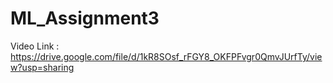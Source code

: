 # ML_Assignment3
Video Link : https://drive.google.com/file/d/1kR8SOsf_rFGY8_OKFPFvgr0QmvJUrfTy/view?usp=sharing
